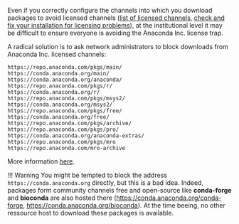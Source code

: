 Even if you correctly configure the channels into which you download packages to avoid licensed channels ([list of licensed channels](../conda-channels), [check and fix your installation for licensing problems](../conda-check)), at the institutional level it may be difficult to ensure everyone is avoiding the Anaconda Inc. license trap.

A radical solution is to ask network administrators to block downloads from Anaconda Inc. licensed channels:

```
https://repo.anaconda.com/pkgs/main/
https://conda.anaconda.org/main/ 
https://conda.anaconda.org/anaconda/ 
https://repo.anaconda.com/pkgs/r/
https://conda.anaconda.org/r/
https://repo.anaconda.com/pkgs/msys2/
https://conda.anaconda.org/msys2/
https://repo.anaconda.com/pkgs/free/
https://conda.anaconda.org/free/
https://repo.anaconda.com/pkgs/archive/
https://repo.anaconda.com/pkgs/pro/
https://conda.anaconda.org/anaconda-extras/
https://repo.anaconda.com/pkgs/mro
https://repo.anaconda.com/mro-archive
```

More information [here](https://docs.anaconda.com/working-with-conda/reference/default-repositories/).

!!! Warning 
    You might be tempted to block the address `https://conda.anaconda.org` directly, but this is a bad idea.
    Indeed, packages form community channels free and open-source like **conda-forge** and **bioconda** are also hosted there (https://conda.anaconda.org/conda-forge, https://conda.anaconda.org/bioconda). At the time beeing, no other ressource host to download these packages is available.